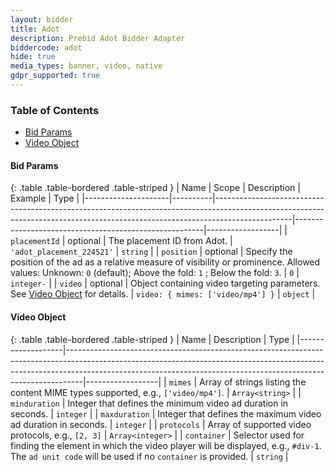 ```yaml
---
layout: bidder
title: Adot
description: Prebid Adot Bidder Adapter
biddercode: adot
hide: true
media_types: banner, video, native
gdpr_supported: true
---
```


### Table of Contents

- [Bid Params](#bid-params)
- [Video Object](#video-object)

#### Bid Params

{: .table .table-bordered .table-striped }
| Name                | Scope    | Description                                                                                                                                                                   | Example                                               | Type             |
|---------------------|----------|-------------------------------------------------------------------------------------------------------------------------------------------------------------------------------|-------------------------------------------------------|------------------|
| `placementId`       | optional | The placement ID from Adot.                                                      | `'adot_placement_224521'`                                            | `string`         |
| `position`            | optional | Specify the position of the ad as a relative measure of visibility or prominence. Allowed values: Unknown: `0` (default); Above the fold: `1` ; Below the fold: `3`.                                                                                                                   | `0`                                             | `integer-`         |
| `video`             | optional | Object containing video targeting parameters.  See [Video Object](#video-object) for details.                                                                        | `video: { mimes: ['video/mp4'] }` | `object`         |

#### Video Object

{: .table .table-bordered .table-striped }
| Name              | Description                                                                                                                                                                                                                                  | Type             |
|-------------------|----------------------------------------------------------------------------------------------------------------------------------------------------------------------------------------------------------------------------------------------|------------------|
| `mimes`           | Array of strings listing the content MIME types supported, e.g., `['video/mp4']`.                                                                                                                                        | `Array<string>`  |
| `minduration`     | Integer that defines the minimum video ad duration in seconds.                                                                                                                                                                               | `integer`        |
| `maxduration`     | Integer that defines the maximum video ad duration in seconds.                                                                                                                                                                               | `integer`        |
| `protocols`      | Array of supported video protocols, e.g., `[2, 3]` | `Array<integer>`        |
| `container`      | Selector used for finding the element in which the video player will be displayed, e.g., `#div-1`. The `ad unit code` will be used if no `container` is provided.  | `string`        |